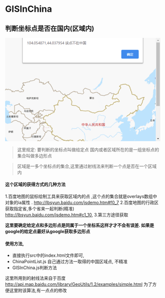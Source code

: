 # GISInChina
## 判断坐标点是否在国内(区域内)

![image](src/gis.jpg)



>这里规定:
要判断的坐标点叫做给定点
国内或者区域所在的是一组坐标点的集合叫做多边形点


>区域是一多个坐标点的集合,这里通过射线法来判断一个点是否在一个区域内

#### 这个区域的获得方式的几种方法
1.百度地图的鼠标绘制工具来获取区域内的点 ,这个点的集合就是overlays数组中对象的ia属性 . http://lbsyun.baidu.com/jsdemo.htm#f0_7
2.百度地图的行政区获取指定省,多个省来一起判断(精准)  http://lbsyun.baidu.com/jsdemo.htm#c1_10,
3.第三方途径获取

**这里要确定给定点和多边形点是同属于一个坐标系这样才才不会有误差. 如果是google的给定点最好从google获取多边形点**


#### 使用方法,
* 直接执行src中的index.html文件即可,
* ChinaPointList.js 自己通过方法一取得的中国区域点, 不精准
* GISInChina.js判断方法











这里所用到的射线法来自于百度
http://api.map.baidu.com/library/GeoUtils/1.2/examples/simple.html
为了方便这里附该算法,有一点点的修改
